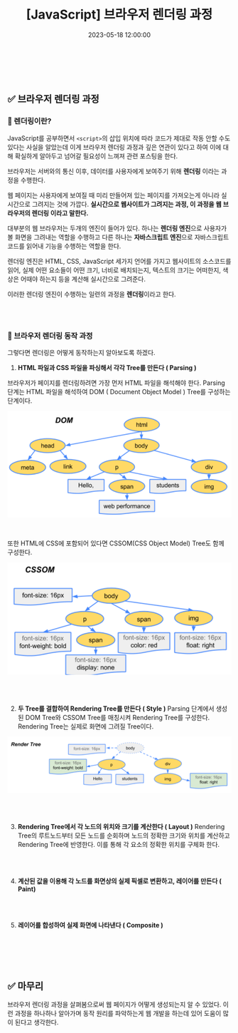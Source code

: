 ﻿---
permalink: /2023-05-18-브라우저 렌더링 과정/
title: "[JavaScript] 브라우저 렌더링 과정"
date: 2023-05-18 12:00:00
toc: true
toc_sticky: true
toc_label: "브라우저 렌더링 과정"
categories:
- Front-end
tags:
- 카카오 클라우드 스쿨
- JavaScript
---
<br><br>

## ✅ 브라우저 렌더링 과정


### 📌 렌더링이란?

JavaScript를 공부하면서 `<script>`의 삽입 위치에 따라 코드가 제대로 작동 안할 수도 있다는 사실을 알았는데 이게 브라우저 렌더링 과정과 깊은 연관이 있다고 하여 이에 대해 확실하게 알아두고 넘어갈 필요성이 느껴져 관련 포스팅을 한다.

브라우저는 서버와의 통신 이후, 데이터를 사용자에게 보여주기 위해 **렌더링** 이라는 과정을 수행한다.

웹 페이지는 사용자에게 보여질 때 미리 만들어져 있는 페이지를 가져오는게 아니라 실시간으로 그려지는 것에 가깝다. **실시간으로 웹사이트가 그려지는 과정, 이 과정을 웹 브라우저의 렌더링 이라고 말한다.**

대부분의 웹 브라우저는 두개의 엔진이 들어가 있다. 하나는 **렌더링 엔진**으로 사용자가 볼 화면을 그려내는 역할을 수행하고 다른 하나는 **자바스크립트 엔진**으로 자바스크립트 코드를 읽어내 기능을 수행하는 역할을 한다.

렌더링 엔진은 HTML, CSS, JavaScript 세가지 언어를 가지고 웹사이트의 소스코드를 읽어, 실제 어떤 요소들이 어떤 크기, 너비로 배치되는지, 텍스트의 크기는 어떠한지, 색상은 어때야 하는지 등을 계산해 실시간으로 그려준다.

이러한 렌더링 엔진이 수행하는 일련의 과정을 **렌더링**이라고 한다.

<br><br>

### 📌 브라우저 렌더링 동작 과정

그렇다면 렌더링은 어떻게 동작하는지 알아보도록 하겠다.

1. **HTML 파일과 CSS 파일을 파싱해서 각각 Tree를 만든다 ( Parsing )**

브라우저가 페이지를 렌더링하려면 가장 먼저 HTML 파일을 해석해야 한다. Parsing 단계는 HTML 파일을 해석하여 DOM ( Document Object Model ) Tree를 구성하는 단계이다.
<p align="left">
<img src="https://github.com/idkim97/idkim97.github.io/blob/master/img/dom.png?raw=true">
</p>

<br>

또한 HTML에 CSS에 포함되어 있다면 CSSOM(CSS Object Model) Tree도 함께 구성한다.
<p align="left">
<img src="https://github.com/idkim97/idkim97.github.io/blob/master/img/cssom.png?raw=true">
</p>
<br><br>


2. **두 Tree를 결합하여 Rendering Tree를 만든다 ( Style )**
Parsing 단계에서 생성된 DOM Tree와 CSSOM Tree를 매칭시켜 Rendering Tree를 구성한다. Rendering Tree는 실제로 화면에 그려질 Tree이다.
<p align="left">
<img src="https://github.com/idkim97/idkim97.github.io/blob/master/img/rendering.png?raw=true">
</p>

<br><br>

3. **Rendering Tree에서 각 노드의 위치와 크기를 계산한다 ( Layout )**
Rendering Tree의 루트노드부터 모든 노드를 순회하며 노드의 정확한 크기와 위치를 계산하고 Rendering Tree에 반영한다. 이를 통해 각 요소의 정확한 위치를 구체화 한다.

<br><br>

4. **계산된 값을 이용해 각 노드를 화면상의 실제 픽셀로 변환하고, 레이어를 만든다 ( Paint)**

<br><br>

5. **레이어를 합성하여 실제 화면에 나타낸다 ( Composite )**


<br><br><Br><Br>

## ✅ 마무리
브라우저 렌더링 과정을 살펴봄으로써 웹 페이지가 어떻게 생성되는지 알 수 있었다. 이런 과정을 하나하나 알아가며 동작 원리를 파악하는게 웹 개발을 하는데 있어 도움이 많이 된다고 생각한다.
